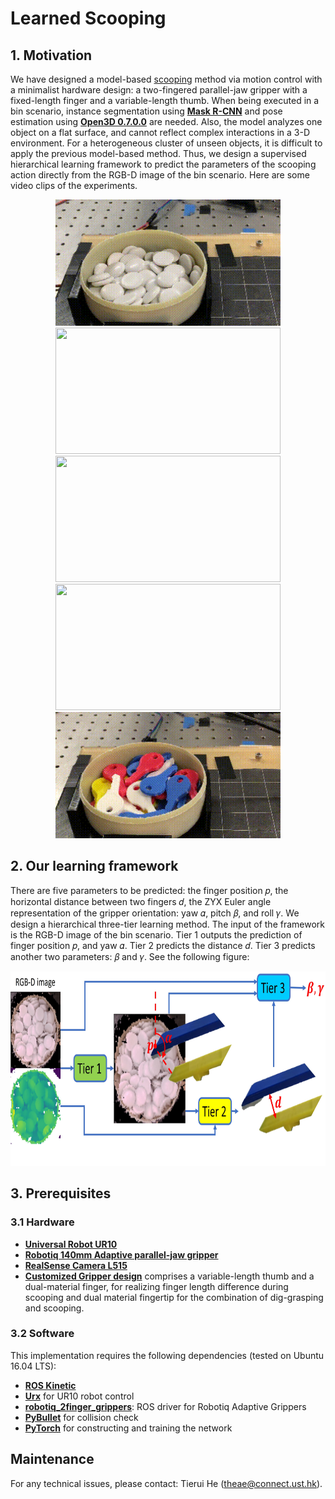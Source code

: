 # Learned Scooping
## 1. Motivation
We have designed a model-based [scooping](https://github.com/HKUST-RML/Scooping) method via motion control with a minimalist hardware design: a two-fingered parallel-jaw gripper with a fixed-length finger and a variable-length thumb. When being executed in a bin scenario, instance segmentation using [**Mask R-CNN**](https://github.com/matterport/Mask_RCNN) and pose estimation using [**Open3D 0.7.0.0**](http://www.open3d.org/docs/0.7.0/getting_started.html) are needed. Also, the model analyzes one object on a flat surface, and cannot reflect complex interactions in a 3-D environment. For a heterogeneous cluster of unseen objects, it is difficult to apply the previous model-based method. Thus, we design a supervised hierarchical learning framework to predict the parameters of the scooping action directly from the RGB-D image of the bin scenario. Here are some video clips of the experiments.

<p align = "center">
<img src="files/exp_Go_stone.gif" width="360" height="202">   
<img src="files/exp_domino.gif" width="360" height="202">   
<img src="files/exp_hete_Acrylic_seen.gif" width="360" height="202">   
<img src="files/exp_hete_Acrylic_unseen.gif" width="360" height="202"> 
<img src="files/exp_key.gif" width="360" height="202">
</p>

## 2. Our learning framework
There are five parameters to be predicted: the finger position 𝑝, the horizontal distance between two fingers 𝑑, the ZYX Euler angle representation of the gripper orientation: yaw 𝛼, pitch 𝛽, and roll 𝛾. We design a hierarchical three-tier learning method. The input of the framework is the RGB-D image of the bin scenario. Tier 1 outputs the prediction of finger position 𝑝, and yaw 𝛼. Tier 2 predicts the distance 𝑑. Tier 3 predicts another two parameters: 𝛽 and 𝛾. See the following figure: 
<p align = "center">
<img src="files/tier1_2_3.jpg" width="770" height="311">   
</p>

## 3. Prerequisites
### 3.1 Hardware
- [**Universal Robot UR10**](https://www.universal-robots.com/products/ur10-robot/)
- [**Robotiq 140mm Adaptive parallel-jaw gripper**](https://robotiq.com/products/2f85-140-adaptive-robot-gripper)
- [**RealSense Camera L515**](https://github.com/IntelRealSense/realsense-ros)
- [**Customized Gripper design**](https://github.com/HKUST-RML/scooping/tree/master/Gripper%20design) comprises a variable-length thumb and a dual-material finger, for realizing finger length difference during scooping and dual material fingertip for the combination of dig-grasping and scooping.
<!-- - [**Customized Finger design**](https://github.com/HKUST-RML/dig-grasping/tree/master/fingertip%20design) features fingertip concavity---
- [**Extendable Finger**](https://github.com/HKUST-RML/extendable_finger) for realizing finger length differences during digging -->


### 3.2 Software
This implementation requires the following dependencies (tested on Ubuntu 16.04 LTS):
- [**ROS Kinetic**](http://wiki.ros.org/ROS/Installation)
- [**Urx**](https://github.com/SintefManufacturing/python-urx) for UR10 robot control
- [**robotiq_2finger_grippers**](https://github.com/chjohnkim/robotiq_2finger_grippers.git): ROS driver for Robotiq Adaptive Grippers
- [**PyBullet**](https://pybullet.org/wordpress/) for collision check
- [**PyTorch**](https://pytorch.org/) for constructing and training the network

## Maintenance 
For any technical issues, please contact: Tierui He (theae@connect.ust.hk).


